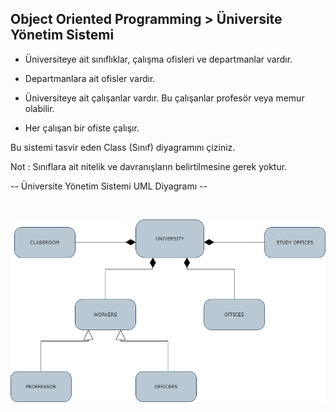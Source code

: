 ## Object Oriented Programming > Üniversite Yönetim Sistemi

 - Üniversiteye ait sınıflıklar, çalışma ofisleri ve departmanlar vardır.

- Departmanlara ait ofisler vardır.

 - Üniversiteye ait çalışanlar vardır. Bu çalışanlar profesör veya memur olabilir.

 - Her çalışan bir ofiste çalışır.

Bu sistemi tasvir eden Class (Sınıf) diyagramını çiziniz.

Not : Sınıflara ait nitelik ve davranışların belirtilmesine gerek yoktur.

--   Üniversite Yönetim Sistemi UML Diyagramı  --

<br>


![image](UniversitySystemUML.png)